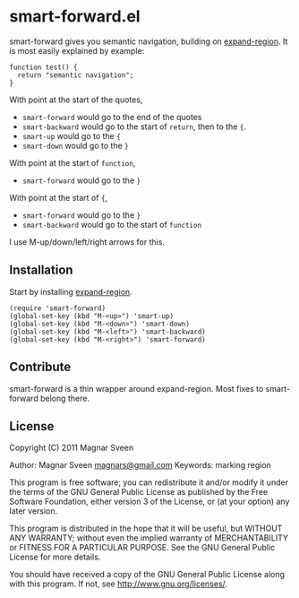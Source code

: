 # smart-forward.el

smart-forward gives you semantic navigation, building on
[expand-region](https://github.com/magnars/expand-region.el). It is most easily
explained by example:

    function test() {
      return "semantic navigation";
    }

With point at the start of the quotes,

 * `smart-forward` would go to the end of the quotes
 * `smart-backward` would go to the start of `return`, then to the `{`.
 * `smart-up` would go to the `{`
 * `smart-down` would go to the `}`

With point at the start of `function`,

 * `smart-forward` would go to the `}`

With point at the start of `{`,

 * `smart-forward` would go to the `}`
 * `smart-backward` would go to the start of `function`

I use M-up/down/left/right arrows for this.

## Installation

Start by installing
[expand-region](https://github.com/magnars/expand-region.el).

    (require 'smart-forward)
    (global-set-key (kbd "M-<up>") 'smart-up)
    (global-set-key (kbd "M-<down>") 'smart-down)
    (global-set-key (kbd "M-<left>") 'smart-backward)
    (global-set-key (kbd "M-<right>") 'smart-forward)

## Contribute

smart-forward is a thin wrapper around expand-region. Most fixes to
smart-forward belong there.

## License

Copyright (C) 2011 Magnar Sveen

Author: Magnar Sveen <magnars@gmail.com>
Keywords: marking region

This program is free software; you can redistribute it and/or modify
it under the terms of the GNU General Public License as published by
the Free Software Foundation, either version 3 of the License, or
(at your option) any later version.

This program is distributed in the hope that it will be useful,
but WITHOUT ANY WARRANTY; without even the implied warranty of
MERCHANTABILITY or FITNESS FOR A PARTICULAR PURPOSE.  See the
GNU General Public License for more details.

You should have received a copy of the GNU General Public License
along with this program.  If not, see <http://www.gnu.org/licenses/>.
